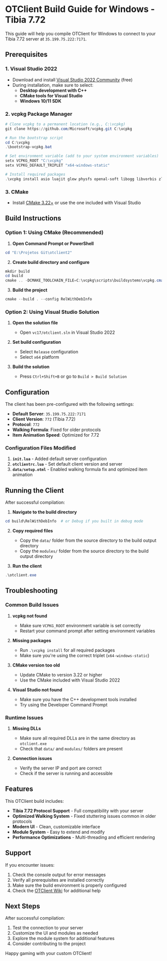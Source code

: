 # OTClient Build Guide for Windows - Tibia 7.72

This guide will help you compile OTClient for Windows to connect to your Tibia 7.72 server at `35.199.75.222:7171`.

## Prerequisites

### 1. Visual Studio 2022
- Download and install [Visual Studio 2022 Community](https://visualstudio.microsoft.com/downloads/) (free)
- During installation, make sure to select:
  - **Desktop development with C++**
  - **CMake tools for Visual Studio**
  - **Windows 10/11 SDK**

### 2. vcpkg Package Manager
```powershell
# Clone vcpkg to a permanent location (e.g., C:\vcpkg)
git clone https://github.com/Microsoft/vcpkg.git C:\vcpkg

# Run the bootstrap script
cd C:\vcpkg
.\bootstrap-vcpkg.bat

# Set environment variable (add to your system environment variables)
setx VCPKG_ROOT "C:\vcpkg"
setx VCPKG_DEFAULT_TRIPLET "x64-windows-static"

# Install required packages
.\vcpkg install asio luajit glew physfs openal-soft libogg libvorbis zlib opengl nlohmann-json protobuf liblzma openssl abseil cpp-httplib discord-rpc libobfuscate parallel-hashmap pugixml stduuid bshoshany-thread-pool fmt angle
```

### 3. CMake
- Install [CMake 3.22+](https://cmake.org/download/) or use the one included with Visual Studio

## Build Instructions

### Option 1: Using CMake (Recommended)

1. **Open Command Prompt or PowerShell**
```powershell
cd "E:\Projetos Git\otclient2"
```

2. **Create build directory and configure**
```powershell
mkdir build
cd build
cmake .. -DCMAKE_TOOLCHAIN_FILE=C:\vcpkg\scripts\buildsystems\vcpkg.cmake -DVCPKG_TARGET_TRIPLET=x64-windows-static -DCMAKE_BUILD_TYPE=RelWithDebInfo
```

3. **Build the project**
```powershell
cmake --build . --config RelWithDebInfo
```

### Option 2: Using Visual Studio Solution

1. **Open the solution file**
   - Open `vc17/otclient.sln` in Visual Studio 2022

2. **Set build configuration**
   - Select `Release` configuration
   - Select `x64` platform

3. **Build the solution**
   - Press `Ctrl+Shift+B` or go to `Build > Build Solution`

## Configuration

The client has been pre-configured with the following settings:

- **Default Server**: `35.199.75.222:7171`
- **Client Version**: `772` (Tibia 7.72)
- **Protocol**: `772`
- **Walking Formula**: Fixed for older protocols
- **Item Animation Speed**: Optimized for 7.72

### Configuration Files Modified

1. **`init.lua`** - Added default server configuration
2. **`otclientrc.lua`** - Set default client version and server
3. **`data/setup.otml`** - Enabled walking formula fix and optimized item animation

## Running the Client

After successful compilation:

1. **Navigate to the build directory**
```powershell
cd build\RelWithDebInfo  # or Debug if you built in debug mode
```

2. **Copy required files**
   - Copy the `data/` folder from the source directory to the build output directory
   - Copy the `modules/` folder from the source directory to the build output directory

3. **Run the client**
```powershell
.\otclient.exe
```

## Troubleshooting

### Common Build Issues

1. **vcpkg not found**
   - Make sure `VCPKG_ROOT` environment variable is set correctly
   - Restart your command prompt after setting environment variables

2. **Missing packages**
   - Run `.\vcpkg install` for all required packages
   - Make sure you're using the correct triplet (`x64-windows-static`)

3. **CMake version too old**
   - Update CMake to version 3.22 or higher
   - Use the CMake included with Visual Studio 2022

4. **Visual Studio not found**
   - Make sure you have the C++ development tools installed
   - Try using the Developer Command Prompt

### Runtime Issues

1. **Missing DLLs**
   - Make sure all required DLLs are in the same directory as `otclient.exe`
   - Check that `data/` and `modules/` folders are present

2. **Connection issues**
   - Verify the server IP and port are correct
   - Check if the server is running and accessible

## Features

This OTClient build includes:

- **Tibia 7.72 Protocol Support** - Full compatibility with your server
- **Optimized Walking System** - Fixed stuttering issues common in older protocols
- **Modern UI** - Clean, customizable interface
- **Module System** - Easy to extend and modify
- **Performance Optimizations** - Multi-threading and efficient rendering

## Support

If you encounter issues:

1. Check the console output for error messages
2. Verify all prerequisites are installed correctly
3. Make sure the build environment is properly configured
4. Check the [OTClient Wiki](https://github.com/mehah/otclient/wiki) for additional help

## Next Steps

After successful compilation:

1. Test the connection to your server
2. Customize the UI and modules as needed
3. Explore the module system for additional features
4. Consider contributing to the project

Happy gaming with your custom OTClient!
